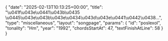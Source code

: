 {
    "date": "2025-02-13T10:13:25+00:00",
    "title": "\u041f\u043e\u0441\u043b\u0435 \u0445\u043e\u043b\u043e\u0434\u043d\u043e\u0441\u0442\u0438...",
    "type": "miscellaneous",
    "layout": "songpage",
    "params": {
        "id": "poslexol",
        "tonality": "Hm",
        "year": "1992",
        "chordsStartAt": 47,
        "textFinishAtLine": 58
    }
}